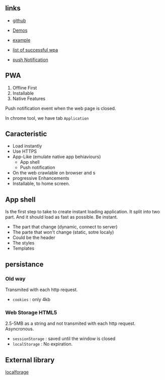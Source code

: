 ## links
* [github](https://github.com/bstavroulakis/progressive-web-apps/tree/master/car-deals)

* [Demos](https://bstavroulakis.com/pluralsight/courses/progressive-web-apps/)

* [example](https://bstavroulakis.com/pluralsight/courses/progressive-web-apps/pwa/)

* [list of successful wpa](developers.google.com/web/showcase/2016/jumia)

* [push Notification](https://developers.google.com/web/fundamentals/getting-started/codelabs/push-notifications/?hl=en)
## PWA
1) Offline First
2) Installable
3) Native Features

Push notification event when the web page is closed.

In chrome tool, we have tab `Application`



## Caracteristic
* Load instantly
* Use HTTPS
* App-Like (emulate native app behiaviours)
  * App shell
  * Push notification
* On the web crawlable on browser and s
* progressive Enhancements
* Installable, to home screen.



## App shell
Is the first step to take to create instant loading application.
It split into two part. And it should load as fast as possible. Be instant.
* The part that change (dynamic, connect to server)
* The parte that won't change (static, sotre localy)
 * Could be the header
 * The styles
 * Templates

## persistance
### Old way
Transmited with each http request.
* `cookies` : only 4kb

### Web Storage HTML5
2.5-5MB as a string and not transmited with each http request. Asyncronous.
* `sessionStorage` : saved until the window is closed
* `localStorage` : No expiration.

## External library
[localforage](https://www.npmjs.com/package/localforage)
